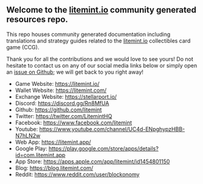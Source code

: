 ## Welcome to the [litemint.io](https://litemint.io) community generated resources repo.

This repo houses community generated documentation including translations and strategy guides related to the [litemint.io](https://litemint.io) collectibles card game (CCG).

Thank you for all the contributions and we would love to see yours! Do not hesitate to contact us on any of our social media links below or simply open an [issue on Github](https://github.com/litemint/litemint-io-community-resources/issues/new); we will get back to you right away!

- Game Website: https://litemint.io/
- Wallet Website: https://litemint.com/
- Exchange Website: https://stellarport.io/
- Discord: https://discord.gg/Rn8MfUA
- Github: https://github.com/litemint
- Twitter: https://twitter.com/LitemintHQ
- Facebook: https://www.facebook.com/litemint
- Youtube: https://www.youtube.com/channel/UC4d-ENpghypzHBB-N7hLN2w
- Web App: https://litemint.app/
- Google Play: https://play.google.com/store/apps/details?id=com.litemint.app
- App Store: https://apps.apple.com/app/litemint/id1454801150
- Blog: https://blog.litemint.com/
- Reddit: https://www.reddit.com/user/blockonomy
